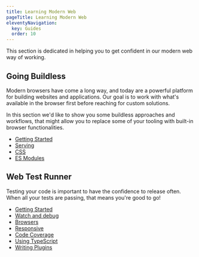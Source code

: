 ```yaml
---
title: Learning Modern Web
pageTitle: Learning Modern Web
eleventyNavigation:
  key: Guides
  order: 10
---
```


This section is dedicated in helping you to get confident in our modern web way of working.

## Going Buildless

Modern browsers have come a long way, and today are a powerful platform for building websites and applications. Our goal is to work with what's available in the browser first before reaching for custom solutions.

In this section we'd like to show you some buildless approaches and workflows, that might allow you to replace some of your tooling with built-in browser functionalities.

- [Getting Started](./going-buildless/getting-started.md)
- [Serving](./going-buildless/serving.md)
- [CSS](./going-buildless/css.md)
- [ES Modules](./going-buildless/es-modules.md)

## Web Test Runner

Testing your code is important to have the confidence to release often. When all your tests are passing, that means you're good to go!

- [Getting Started](./test-runner/getting-started.md)
- [Watch and debug](./test-runner/watch-and-debug/index.md)
- [Browsers](./test-runner/browsers.md)
- [Responsive](./test-runner/responsive.md)
- [Code Coverage](./test-runner/code-coverage/index.md)
- [Using TypeScript](./test-runner/using-typescript.md)
- [Writing Plugins](./test-runner/writing-plugins.md)
